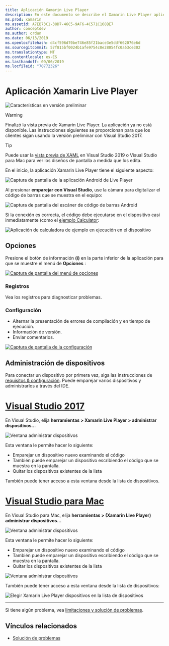```yaml
---
title: Aplicación Xamarin Live Player
description: En este documento se describe el Xamarin Live Player aplicación, que se puede usar para obtener una vista previa de los cambios de código en el dispositivo. Describe el programa de instalación, los ejemplos, los registros, la configuración, la administración de dispositivos y mucho más.
ms.prod: xamarin
ms.assetid: A7EB73C1-38D7-46C5-9AF6-4C571C168BE7
author: conceptdev
ms.author: crdun
ms.date: 06/13/2019
ms.openlocfilehash: d4cf596d70be746e85f21bace3e5ddf662076e6d
ms.sourcegitcommit: 57f815bf0024b1afe9754c0e28054fc0a53ce302
ms.translationtype: MT
ms.contentlocale: es-ES
ms.lasthandoff: 09/06/2019
ms.locfileid: "70772326"
---
```

# <a name="xamarin-live-player-app"></a>Aplicación Xamarin Live Player

![Características en versión preliminar](~/media/shared/preview.png)

> [!WARNING]
> Finalizó la vista previa de Xamarin Live Player. La aplicación ya no está disponible. Las instrucciones siguientes se proporcionan para que los clientes sigan usando la versión preliminar con Visual Studio 2017.

> [!TIP]
> Puede usar la [vista previa de XAML](~/xamarin-forms/xaml/xaml-previewer/index.md) en Visual Studio 2019 o Visual Studio para Mac para ver los diseños de pantalla a medida que los edita.

En el inicio, la aplicación Xamarin Live Player tiene el siguiente aspecto:

![Captura de pantalla de la aplicación Android de Live Player](player-images/app-android-sml.png)

Al presionar **emparejar con Visual Studio**, use la cámara para digitalizar el código de barras que se muestra en el equipo:

![Captura de pantalla del escáner de código de barras Android](player-images/scan-android-sml.png)

Si la conexión es correcta, el código debe ejecutarse en el dispositivo casi inmediatamente (como el [ejemplo Calculator](https://github.com/xamarin/mobile-samples/tree/master/LivePlayer/BasicCalculator):

![Aplicación de calculadora de ejemplo en ejecución en el dispositivo](player-images/basic-calculator-sml.png)

## <a name="options"></a>Opciones

Presione el botón de información **(i)** en la parte inferior de la aplicación para que se muestre el menú de **Opciones** :

[![Captura de pantalla del menú de opciones](player-images/options-sml.png)](player-images/options.png#lightbox)

### <a name="logs"></a>Registros

Vea los registros para diagnosticar problemas.

### <a name="settings"></a>Configuración

- Alternar la presentación de errores de compilación y en tiempo de ejecución.
- Información de versión.
- Enviar comentarios.

[![Captura de pantalla de la configuración](player-images/settings-sml.png)](player-images/settings.png#lightbox)

## <a name="managing-devices"></a>Administración de dispositivos

Para conectar un dispositivo por primera vez, siga las instrucciones de [requisitos & configuración](~/tools/live-player/install.md). Puede emparejar varios dispositivos y administrarlos a través del IDE.

# <a name="visual-studio-2017tabwindows"></a>[Visual Studio 2017](#tab/windows)

En Visual Studio, elija **herramientas > Xamarin Live Player > administrar dispositivos...**

![Ventana administrar dispositivos](player-images/manage-tools-menu-vs.png)

Esta ventana le permite hacer lo siguiente:

- Emparejar un dispositivo nuevo examinando el código
- También puede emparejar un dispositivo escribiendo el código que se muestra en la pantalla.
- Quitar los dispositivos existentes de la lista

También puede tener acceso a esta ventana desde la lista de dispositivos.

# <a name="visual-studio-for-mactabmacos"></a>[Visual Studio para Mac](#tab/macos)

En Visual Studio para Mac, elija **herramientas > (Xamarin Live Player) administrar dispositivos...**

![Ventana administrar dispositivos](player-images/manage-tools-menu.png)

Esta ventana le permite hacer lo siguiente:

- Emparejar un dispositivo nuevo examinando el código
- También puede emparejar un dispositivo escribiendo el código que se muestra en la pantalla.
- Quitar los dispositivos existentes de la lista

![Ventana administrar dispositivos](player-images/manage.png)

También puede tener acceso a esta ventana desde la lista de dispositivos:

![Elegir Xamarin Live Player dispositivos en la lista de dispositivos](player-images/manage-device-menu.png)

-----

Si tiene algún problema, vea [limitaciones y solución de problemas](~/tools/live-player/troubleshooting.md).

## <a name="related-links"></a>Vínculos relacionados

- [Solución de problemas](~/tools/live-player/troubleshooting.md)
